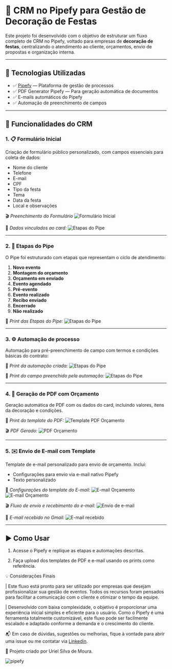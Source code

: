 # 🎉 CRM no Pipefy para Gestão de Decoração de Festas

Este projeto foi desenvolvido com o objetivo de estruturar um fluxo completo de CRM no Pipefy, voltado para empresas de **decoração de festas**, centralizando o atendimento ao cliente, orçamentos, envio de propostas e organização interna.

---

## 🚀 Tecnologias Utilizadas

- ✅ [Pipefy](https://www.pipefy.com/) — Plataforma de gestão de processos
- ✅ PDF Generator Pipefy — Para geração automática de documentos
- ✅ E-mails automáticos do Pipefy
- ✅ Automação de preenchimento de campos
---

## 🧩 Funcionalidades do CRM

### 1. 📋 Formulário Inicial
Criação de formulário público personalizado, com campos essenciais para coleta de dados:

- Nome do cliente
- Telefone
- E-mail
- CPF
- Tipo da festa
- Tema
- Data da festa
- Local e observações

🎬 *Preenchimento do Formulário*
![Formulário Inicial](videos/preenchimento_formulário_e_criacao_do_card.gif)

📸 *Dados vinculados ao card:*
![Etapas do Pipe](assets/dados_dentro_do_card.png)

---

### 2. 🧠 Etapas do Pipe

O Pipe foi estruturado com etapas que representam o ciclo de atendimento:

1. **Novo evento**
2. **Montagem do orçamento**
3. **Orçamento em enviado**
4. **Evento agendado**
5. **Pré-evento**
6. **Evento realizado**
7. **Recibo enviado**
7. **Encerrado**
7. **Não realizado**

📸 *Print das Etapas do Pipe:*
![Etapas do Pipe](assets/fluxo_da_pipeline.png)

---

### 3. ⚙️ Automação de processo
Automação para pré-preenchimento de campo com termos e condições básicas do contrato:

📸 *Print da automação criada:*
![Etapas do Pipe](assets/automacao_preenchimento_automatico_dos_termos.png)

📸 *Print do campo preenchido pela automação:*
![Etapas do Pipe](assets/dados_preenchidos_automaticamente_automacao.png)

---

### 4. 📄 Geração de PDF com Orçamento

Geração automática de PDF com os dados do card, incluindo valores, itens da decoração e condições.

📸 *Print do template do PDF:*
![Template PDF Orçamento](assets/pdf_com_parametros.png)

🎬 *PDF Gerado:*
![PDF Orçamento](videos/gerar_pdf_preenchido.gif)

---

### 5. ✉️ Envio de E-mail com Template

Template de e-mail personalizado para envio de orçamento. Inclui:

- Configurações para envio via e-mail nativo Pipefy
- Texto personalizado

📸 *Configurações do template do E-mail:*
![E-mail Orçamento](assets/template_email1.png)
![E-mail Orçamento](assets/template_email2.png)

🎬 *Fluxo de envio e recebimento do e-mail:*
![Envio de e-mail](videos/enviando_email_via_pipefy.gif)

📸 *E-mail recebido no Gmail:*
![E-mail recebido](assets/email_recebido_gmail.png)

---

## ▶️ Como Usar

1. Acesse o Pipefy e replique as etapas e automações descritas.

2. Faça upload dos templates de PDF e e-mail usando os prints como referência.

💡 Considerações Finais

| Este fluxo está pronto para ser utilizado por empresas que desejam profissionalizar sua gestão de eventos. Todos os recursos foram pensados para facilitar a comunicação com o cliente e otimizar o tempo da equipe.

| Desenvolvido com baixa complexidade, o objetivo é proporcionar uma experiência inicial simples e eficiente para o usuário. Como o Pipefy é uma ferramenta totalmente customizável, este fluxo pode ser facilmente escalado e adaptado conforme a demanda e o crescimento do cliente.

📬 Em caso de dúvidas, sugestões ou melhorias, fique à vontade para abrir uma issue ou me contatar via [Linkedin](https://www.linkedin.com/in/urielsilvademoura/).

📌 Projeto criado por Uriel Silva de Moura.

![pipefy](assets/site_pipefy.png)
